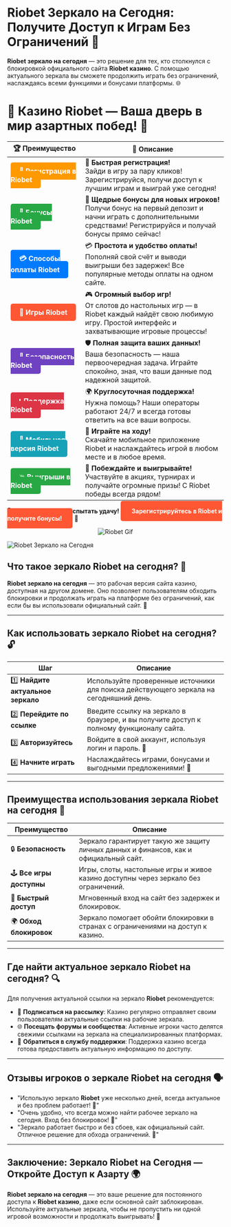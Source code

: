 # **Riobet Зеркало на Сегодня: Получите Доступ к Играм Без Ограничений 🔑**

**Riobet зеркало на сегодня** — это решение для тех, кто столкнулся с блокировкой официального сайта **Riobet казино**. С помощью актуального зеркала вы сможете продолжить играть без ограничений, наслаждаясь всеми функциями и бонусами платформы. 🌐

# 🎲 **Казино Riobet — Ваша дверь в мир азартных побед!** 🎰

| 🏆 **Преимущество** | 🌟 **Описание** |
|--------------------|-----------------|
| <a href="https://dereferer.me/?oh9D052E7-EnOZPBWALbpxoqgPx4r07Jex_onJo4RxG2rPRw3W9k" style="background-color: #ff9900; color: white; padding: 10px 20px; border-radius: 5px; text-decoration: none; font-weight: bold;">🎉 Регистрация в Riobet</a> | 🚀 **Быстрая регистрация!** <br> Зайди в игру за пару кликов! Зарегистрируйся, получи доступ к лучшим играм и выиграй уже сегодня! |
| <a href="https://dereferer.me/?oh9D052E7-EnOZPBWALbpxoqgPx4r07Jex_onJo4RxG2rPRw3W9k" style="background-color: #28a745; color: white; padding: 10px 20px; border-radius: 5px; text-decoration: none; font-weight: bold;">🎁 Бонусы Riobet</a> | 🎉 **Щедрые бонусы для новых игроков!** <br> Получи бонус на первый депозит и начни играть с дополнительными средствами! Регистрируйся и получай бонусы прямо сейчас! |
| <a href="https://dereferer.me/?oh9D052E7-EnOZPBWALbpxoqgPx4r07Jex_onJo4RxG2rPRw3W9k" style="background-color: #007bff; color: white; padding: 10px 20px; border-radius: 5px; text-decoration: none; font-weight: bold;">💳 Способы оплаты Riobet</a> | 💳 **Простота и удобство оплаты!** <br> Пополняй свой счёт и выводи выигрыши без задержек! Все популярные методы оплаты на одном сайте. |
| <a href="https://dereferer.me/?oh9D052E7-EnOZPBWALbpxoqgPx4r07Jex_onJo4RxG2rPRw3W9k" style="background-color: #ff5733; color: white; padding: 10px 20px; border-radius: 5px; text-decoration: none; font-weight: bold;">🎰 Игры Riobet</a> | 🎮 **Огромный выбор игр!** <br> От слотов до настольных игр — в Riobet каждый найдёт свою любимую игру. Простой интерфейс и захватывающие игровые процессы! |
| <a href="https://dereferer.me/?oh9D052E7-EnOZPBWALbpxoqgPx4r07Jex_onJo4RxG2rPRw3W9k" style="background-color: #6f42c1; color: white; padding: 10px 20px; border-radius: 5px; text-decoration: none; font-weight: bold;">🔐 Безопасность Riobet</a> | 🛡️ **Полная защита ваших данных!** <br> Ваша безопасность — наша первоочередная задача. Играйте спокойно, зная, что ваши данные под надежной защитой. |
| <a href="https://dereferer.me/?oh9D052E7-EnOZPBWALbpxoqgPx4r07Jex_onJo4RxG2rPRw3W9k" style="background-color: #dc3545; color: white; padding: 10px 20px; border-radius: 5px; text-decoration: none; font-weight: bold;">📞 Поддержка Riobet</a> | 🌍 **Круглосуточная поддержка!** <br> Нужна помощь? Наши операторы работают 24/7 и всегда готовы ответить на все ваши вопросы. |
| <a href="https://dereferer.me/?oh9D052E7-EnOZPBWALbpxoqgPx4r07Jex_onJo4RxG2rPRw3W9k" style="background-color: #17a2b8; color: white; padding: 10px 20px; border-radius: 5px; text-decoration: none; font-weight: bold;">📱 Мобильная версия Riobet</a> | 📱 **Играйте на ходу!** <br> Скачайте мобильное приложение Riobet и наслаждайтесь игрой в любом месте и в любое время. |
| <a href="https://dereferer.me/?oh9D052E7-EnOZPBWALbpxoqgPx4r07Jex_onJo4RxG2rPRw3W9k" style="background-color: #28a745; color: white; padding: 10px 20px; border-radius: 5px; text-decoration: none; font-weight: bold;">💥 Выигрыши в Riobet</a> | 🤑 **Побеждайте и выигрывайте!** <br> Участвуйте в акциях, турнирах и получайте огромные призы! С Riobet победы всегда рядом! |

🎉 **Не упустите шанс испытать удачу!** <a href="https://dereferer.me/?oh9D052E7-EnOZPBWALbpxoqgPx4r07Jex_onJo4RxG2rPRw3W9k" style="background-color: #ff5733; color: white; padding: 15px 25px; border-radius: 5px; text-decoration: none; font-weight: bold;">Зарегистрируйтесь в Riobet и получите бонусы!</a> 🌟

<p align="center">
  <img src="https://i.pinimg.com/originals/1d/b3/25/1db325483acbe642c6d4e6fdd73a4988.gif" alt="Riobet Gif">
</p>


![Riobet Зеркало на Сегодня](https://www.bragazeta.ru/wp-content/uploads/2023/06/riobet1.webp)

## **Что такое зеркало Riobet на сегодня? 🧐**

**Riobet зеркало на сегодня** — это рабочая версия сайта казино, доступная на другом домене. Оно позволяет пользователям обходить блокировки и продолжать играть на платформе без ограничений, как если бы вы использовали официальный сайт. 📍

---

## **Как использовать зеркало Riobet на сегодня? 🔓**

| **Шаг**                       | **Описание**                                                     |
|-------------------------------|------------------------------------------------------------------|
| 1️⃣ **Найдите актуальное зеркало** | Используйте проверенные источники для поиска действующего зеркала на сегодняшний день. |
| 2️⃣ **Перейдите по ссылке**    | Введите ссылку на зеркало в браузере, и вы получите доступ к полному функционалу сайта. |
| 3️⃣ **Авторизуйтесь**          | Войдите в свой аккаунт, используя логин и пароль. 🔑             |
| 4️⃣ **Начните играть**         | Наслаждайтесь играми, бонусами и выгодными предложениями! 🎰     |

---

## **Преимущества использования зеркала Riobet на сегодня 🌟**

| **Преимущество**               | **Описание**                                                       |
|---------------------------------|--------------------------------------------------------------------|
| 🔒 **Безопасность**             | Зеркало гарантирует такую же защиту личных данных и финансов, как и официальный сайт. |
| 🕹️ **Все игры доступны**       | Игры, слоты, настольные игры и живое казино доступны через зеркало без ограничений. |
| 🚀 **Быстрый доступ**           | Мгновенный вход на сайт без задержек и блокировок.                 |
| 🌍 **Обход блокировок**         | Зеркало помогает обойти блокировки в странах с ограничениями на доступ к казино. |

---

## **Где найти актуальное зеркало Riobet на сегодня? 🔍**

Для получения актуальной ссылки на зеркало **Riobet** рекомендуется:

- 📧 **Подписаться на рассылку**: Казино регулярно отправляет своим пользователям актуальные ссылки на рабочие зеркала.  
- 🌐 **Посещать форумы и сообщества**: Активные игроки часто делятся свежими ссылками на зеркала на специализированных платформах.  
- 💬 **Обратиться в службу поддержки**: Поддержка казино всегда готова предоставить актуальную информацию по доступу.

---

## **Отзывы игроков о зеркале Riobet на сегодня 🗣️**

- "Использую зеркало **Riobet** уже несколько дней, всегда актуальное и без проблем работает! 🔑"  
- "Очень удобно, что всегда можно найти рабочее зеркало на сегодня. Вход без блокировок! 🚀"  
- "Зеркало работает быстро и без сбоев, как официальный сайт. Отличное решение для обхода ограничений. 🌟"  

---

## **Заключение: Зеркало Riobet на Сегодня — Откройте Доступ к Азарту 🌍**

**Riobet зеркало на сегодня** — это ваше решение для постоянного доступа к **Riobet казино**, даже если основной сайт заблокирован. Используйте актуальные зеркала, чтобы не пропустить ни одной игровой возможности и продолжать выигрывать! 🎰
